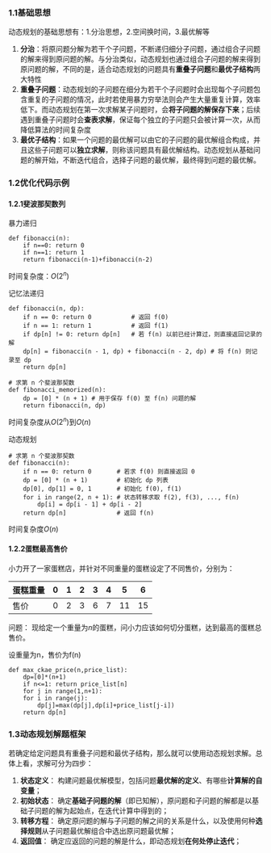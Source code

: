 ### 1.1基础思想

动态规划的基础思想有：1.分治思想，2.空间换时间，3.最优解等

1. **分治**：将原问题分解为若干个子问题，不断递归细分子问题，通过组合子问题的解来得到原问题的解。与分治类似，动态规划也通过组合子问题的解来得到原问题的解，不同的是，适合动态规划的问题具有**重叠子问题**和**最优子结构**两大特性
2. **重叠子问题**：动态规划的子问题在细分为若干个子问题时会出现每个子问题包含重复的子问题的情况，此时若使用暴力穷举法则会产生大量重复计算，效率低下。而动态规划在第一次求解某子问题时，会**将子问题的解保存下来**；后续遇到重叠子问题时会**查表求解**，保证每个独立的子问题只会被计算一次，从而降低算法的时间复杂度
3. **最优子结构**：如果一个问题的最优解可以由它的子问题的最优解组合构成，并且这些子问题可以**独立求解**，则称该问题具有最优解结构。动态规划从基础问题的解开始，不断迭代组合，选择子问题的最优解，最终得到问题的最优解。

### 1.2优化代码示例

#### 1.2.1斐波那契数列

暴力递归

```python3
def fibonacci(n):
    if n==0: return 0
    if n==1: return 1
    return fibonacci(n-1)+fibonacci(n-2)
```

时间复杂度：$O(2^n)$



记忆法递归

```python3
def fibonacci(n, dp):
    if n == 0: return 0           # 返回 f(0)
    if n == 1: return 1           # 返回 f(1)
    if dp[n] != 0: return dp[n]   # 若 f(n) 以前已经计算过，则直接返回记录的解
    dp[n] = fibonacci(n - 1, dp) + fibonacci(n - 2, dp) # 将 f(n) 则记录至 dp
    return dp[n]

# 求第 n 个斐波那契数
def fibonacci_memorized(n):
    dp = [0] * (n + 1) # 用于保存 f(0) 至 f(n) 问题的解
    return fibonacci(n, dp)
```

时间复杂度从$O(2^n)$到$O(n)$


动态规划

```python3
# 求第 n 个斐波那契数
def fibonacci(n):
    if n == 0: return 0       # 若求 f(0) 则直接返回 0
    dp = [0] * (n + 1)        # 初始化 dp 列表
    dp[0], dp[1] = 0, 1       # 初始化 f(0), f(1)
    for i in range(2, n + 1): # 状态转移求取 f(2), f(3), ..., f(n) 
        dp[i] = dp[i - 1] + dp[i - 2]
    return dp[n]              # 返回 f(n)
```

时间复杂度$O(n)$



#### 1.2.2蛋糕最高售价

小力开了一家蛋糕店，并针对不同重量的蛋糕设定了不同售价，分别为：

| 蛋糕重量 | 0 | 1 | 2 | 3 | 4 | 5  | 6  |
| -------- | - | - | - | - | - | -- | -- |
| 售价     | 0 | 2 | 3 | 6 | 7 | 11 | 15 |

问题： 现给定一个重量为$n$的蛋糕，问小力应该如何切分蛋糕，达到最高的蛋糕总售价。

设重量为n，售价为f(n)

```python3
def max_ckae_price(n,price_list):
    dp=[0]*(n+1)
    if n<=1: return price_list[n]
    for j in range(1,n+1):
	for i in range(j):
	    dp[j]=max(dp[j],dp[i]+price_list[j-i])
    return dp[n]
```


### 1.3动态规划解题框架

若确定给定问题具有重叠子问题和最优子结构，那么就可以使用动态规划求解。总体上看，求解可分为四步：

1. **状态定义**： 构建问题最优解模型，包括问题**最优解的定义**、有哪些**计算解的自变量**；
2. **初始状态**： 确定**基础子问题的解**（即已知解），原问题和子问题的解都是以基础子问题的解为起始点，在迭代计算中得到的；
3. **转移方程**： 确定原问题的解与子问题的解之间的关系是什么，以及使用何种**选择规则**从子问题最优解组合中选出原问题最优解；
4. **返回值**： 确定应返回的问题的解是什么，即动态规划**在何处停止迭代**；
